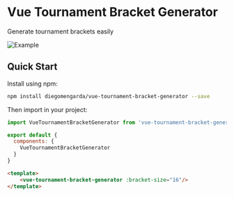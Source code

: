 # Vue Tournament Bracket Generator
Generate tournament brackets easily

![Example](https://github.com/diegomengarda/vue-tournament-bracket-generator/tree/master/docs/images/example.gif)

## Quick Start

Install using npm:

```bash
npm install diegomengarda/vue-tournament-bracket-generator --save
```

Then import in your project:

```js
import VueTournamentBracketGenerator from 'vue-tournament-bracket-generator';

export default {
  components: {
    VueTournamentBracketGenerator
  }
}
```
```html
<template>
    <vue-tournament-bracket-generator :bracket-size="16"/>
</template>
```
